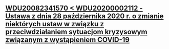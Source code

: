 ## [WDU20082341570 < WDU20200002112 - Ustawa z dnia 28 października 2020 r. o zmianie niektórych ustaw w związku z przeciwdziałaniem sytuacjom kryzysowym związanym z wystąpieniem COVID-19](https://github.com/lawdiff/Poland2diff/commit/2c7eaa60abdbdc81f6868126fc76ec066bb65f37)